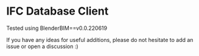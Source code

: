 # IFC Database Client


Tested using BlenderBIM==v0.0.220619
    

If you have any ideas for useful additions, please do not hesitate to add an issue or open a discussion :)